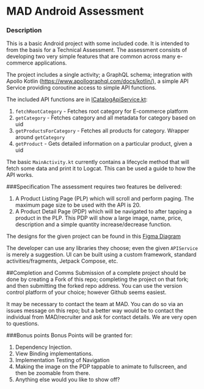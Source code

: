 # MAD Android Assessment

### Description
This is a basic Android project with some included code. It is intended to from the basis for a Technical Assessment. The assessment consists of developing two very simple features that are common across many e-commerce applications.

The project includes a single activity; a GraphQL schema; integration with Apollo Kotlin (https://www.apollographql.com/docs/kotlin/), a simple API Service providing coroutine access to simple API functions. 

The included API functions are in [ICatalogApiService.kt](https://github.com/mad9000/mad-android-ecommerce-assesment/blob/main/app/src/main/java/mad/app/madandroidtestsolutions/service/catalog/ICatalogApiService.kt):
1. `fetchRootCategory` - Fetches root category for E-commerce platform
2. `getCategory` - Fetches category and all metadata for category based on uid
3. `getProductsForCategory` - Fetches all products for category. Wrapper around `getCategory`
4. `getProduct` - Gets detailed information on a particular product, given a uid

The basic `MainActivity.kt` currently contains a lifecycle method that will fetch some data and print it to Logcat. This can be used a guide to how the API works. 


###Specification
The assessment requires two features be delivered:
1. A Product Listing Page (PLP) which will scroll and perform paging. The maximum page size to be used with the API is 20. 
2. A Product Detail Page (PDP) which will be navigated to after tapping a product in the PLP. This PDP will show a large image, name, price, description and a simple quantity increase/decrease function. 

The designs for the given project can be found in this [Figma Diagram](https://www.figma.com/file/DmC626VVpC1sR4SHIUdezX/PLP?node-id=0%3A1)

The developer can use any libraries they choose; even the given `APIService` is merely a suggestion.
UI can be built using a custom framework, standard activities/fragments, Jetpack Compose, etc.

##Completion and Comms
Submission of a complete project should be done by creating a Fork of this repo; completing the project on that fork; and then submitting the forked repo address. You can use the version control platform of your choice; however Github seems easiest. 

It may be necessary to contact the team at MAD. You can do so via an issues message on this repo; but a better way would be to contact the individual from MAD/recruiter and ask for contact details. We are very open to questions. 

###Bonus points
Bonus Points will be granted for:

1. Dependency Injection.
2. View Binding implementations.
3. Implementation Testing of Navigation
4. Making the image on the PDP tappable to animate to fullscreen, and then be zoomable from there.
5. Anything else would you like to show off?
